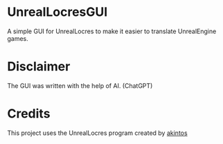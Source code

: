 # UnrealLocresGUI
A simple GUI for UnrealLocres to make it easier to translate UnrealEngine games.

# Disclaimer
The GUI was written with the help of AI. (ChatGPT)

# Credits
This project uses the UnrealLocres program created by [akintos](https://github.com/akintos)
